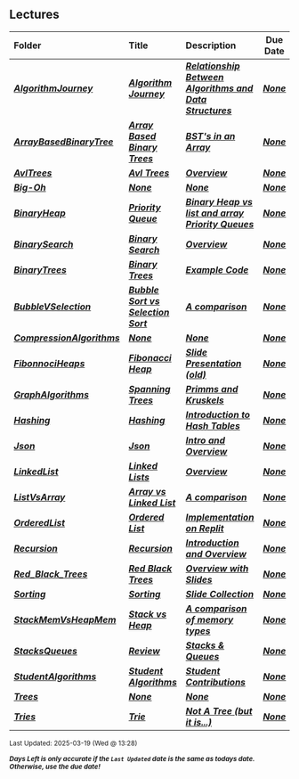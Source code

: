 ## Lectures

| Folder | Title | Description | Due Date | Due |  |
|:------|:------|:------|:-----:|:-----:|-----|
| ***<a href="https://github.com/rugbyprof/3013-Algorithms/tree/master/Lectures/AlgorithmJourney">AlgorithmJourney</a>*** | ***<a href="https://github.com/rugbyprof/3013-Algorithms/tree/master/Lectures/AlgorithmJourney"> Algorithm Journey </a>*** | ***<a href="https://github.com/rugbyprof/3013-Algorithms/tree/master/Lectures/AlgorithmJourney"> Relationship Between Algorithms and Data Structures</a>*** | ***<a href="https://github.com/rugbyprof/3013-Algorithms/tree/master/Lectures/AlgorithmJourney">None</a>*** | ***<a href="https://github.com/rugbyprof/3013-Algorithms/tree/master/Lectures/AlgorithmJourney"> N/A</a>*** |  |
| ***<a href="https://github.com/rugbyprof/3013-Algorithms/tree/master/Lectures/ArrayBasedBinaryTree">ArrayBasedBinaryTree</a>*** | ***<a href="https://github.com/rugbyprof/3013-Algorithms/tree/master/Lectures/ArrayBasedBinaryTree"> Array Based Binary Trees </a>*** | ***<a href="https://github.com/rugbyprof/3013-Algorithms/tree/master/Lectures/ArrayBasedBinaryTree"> BST's in an Array</a>*** | ***<a href="https://github.com/rugbyprof/3013-Algorithms/tree/master/Lectures/ArrayBasedBinaryTree">None</a>*** | ***<a href="https://github.com/rugbyprof/3013-Algorithms/tree/master/Lectures/ArrayBasedBinaryTree"> N/A</a>*** |  |
| ***<a href="https://github.com/rugbyprof/3013-Algorithms/tree/master/Lectures/AvlTrees">AvlTrees</a>*** | ***<a href="https://github.com/rugbyprof/3013-Algorithms/tree/master/Lectures/AvlTrees"> Avl Trees </a>*** | ***<a href="https://github.com/rugbyprof/3013-Algorithms/tree/master/Lectures/AvlTrees"> Overview</a>*** | ***<a href="https://github.com/rugbyprof/3013-Algorithms/tree/master/Lectures/AvlTrees">None</a>*** | ***<a href="https://github.com/rugbyprof/3013-Algorithms/tree/master/Lectures/AvlTrees"> N/A</a>*** |  |
| ***<a href="https://github.com/rugbyprof/3013-Algorithms/tree/master/Lectures/Big-Oh">Big-Oh</a>*** | ***<a href="https://github.com/rugbyprof/3013-Algorithms/tree/master/Lectures/Big-Oh">None</a>*** | ***<a href="https://github.com/rugbyprof/3013-Algorithms/tree/master/Lectures/Big-Oh">None</a>*** | ***<a href="https://github.com/rugbyprof/3013-Algorithms/tree/master/Lectures/Big-Oh">None</a>*** | ***<a href="https://github.com/rugbyprof/3013-Algorithms/tree/master/Lectures/Big-Oh"> N/A</a>*** |  |
| ***<a href="https://github.com/rugbyprof/3013-Algorithms/tree/master/Lectures/BinaryHeap">BinaryHeap</a>*** | ***<a href="https://github.com/rugbyprof/3013-Algorithms/tree/master/Lectures/BinaryHeap"> Priority Queue </a>*** | ***<a href="https://github.com/rugbyprof/3013-Algorithms/tree/master/Lectures/BinaryHeap"> Binary Heap vs list and array Priority Queues</a>*** | ***<a href="https://github.com/rugbyprof/3013-Algorithms/tree/master/Lectures/BinaryHeap">None</a>*** | ***<a href="https://github.com/rugbyprof/3013-Algorithms/tree/master/Lectures/BinaryHeap"> N/A</a>*** |  |
| ***<a href="https://github.com/rugbyprof/3013-Algorithms/tree/master/Lectures/BinarySearch">BinarySearch</a>*** | ***<a href="https://github.com/rugbyprof/3013-Algorithms/tree/master/Lectures/BinarySearch"> Binary Search </a>*** | ***<a href="https://github.com/rugbyprof/3013-Algorithms/tree/master/Lectures/BinarySearch"> Overview</a>*** | ***<a href="https://github.com/rugbyprof/3013-Algorithms/tree/master/Lectures/BinarySearch">None</a>*** | ***<a href="https://github.com/rugbyprof/3013-Algorithms/tree/master/Lectures/BinarySearch"> N/A</a>*** |  |
| ***<a href="https://github.com/rugbyprof/3013-Algorithms/tree/master/Lectures/BinaryTrees">BinaryTrees</a>*** | ***<a href="https://github.com/rugbyprof/3013-Algorithms/tree/master/Lectures/BinaryTrees"> Binary Trees </a>*** | ***<a href="https://github.com/rugbyprof/3013-Algorithms/tree/master/Lectures/BinaryTrees"> Example Code</a>*** | ***<a href="https://github.com/rugbyprof/3013-Algorithms/tree/master/Lectures/BinaryTrees">None</a>*** | ***<a href="https://github.com/rugbyprof/3013-Algorithms/tree/master/Lectures/BinaryTrees"> N/A</a>*** |  |
| ***<a href="https://github.com/rugbyprof/3013-Algorithms/tree/master/Lectures/BubbleVSelection">BubbleVSelection</a>*** | ***<a href="https://github.com/rugbyprof/3013-Algorithms/tree/master/Lectures/BubbleVSelection"> Bubble Sort vs Selection Sort </a>*** | ***<a href="https://github.com/rugbyprof/3013-Algorithms/tree/master/Lectures/BubbleVSelection"> A comparison</a>*** | ***<a href="https://github.com/rugbyprof/3013-Algorithms/tree/master/Lectures/BubbleVSelection">None</a>*** | ***<a href="https://github.com/rugbyprof/3013-Algorithms/tree/master/Lectures/BubbleVSelection"> N/A</a>*** |  |
| ***<a href="https://github.com/rugbyprof/3013-Algorithms/tree/master/Lectures/CompressionAlgorithms">CompressionAlgorithms</a>*** | ***<a href="https://github.com/rugbyprof/3013-Algorithms/tree/master/Lectures/CompressionAlgorithms">None</a>*** | ***<a href="https://github.com/rugbyprof/3013-Algorithms/tree/master/Lectures/CompressionAlgorithms">None</a>*** | ***<a href="https://github.com/rugbyprof/3013-Algorithms/tree/master/Lectures/CompressionAlgorithms">None</a>*** | ***<a href="https://github.com/rugbyprof/3013-Algorithms/tree/master/Lectures/CompressionAlgorithms">N/A</a>*** |  |
| ***<a href="https://github.com/rugbyprof/3013-Algorithms/tree/master/Lectures/FibonnociHeaps">FibonnociHeaps</a>*** | ***<a href="https://github.com/rugbyprof/3013-Algorithms/tree/master/Lectures/FibonnociHeaps"> Fibonacci Heap </a>*** | ***<a href="https://github.com/rugbyprof/3013-Algorithms/tree/master/Lectures/FibonnociHeaps"> Slide Presentation (old)</a>*** | ***<a href="https://github.com/rugbyprof/3013-Algorithms/tree/master/Lectures/FibonnociHeaps">None</a>*** | ***<a href="https://github.com/rugbyprof/3013-Algorithms/tree/master/Lectures/FibonnociHeaps"> N/A</a>*** |  |
| ***<a href="https://github.com/rugbyprof/3013-Algorithms/tree/master/Lectures/GraphAlgorithms">GraphAlgorithms</a>*** | ***<a href="https://github.com/rugbyprof/3013-Algorithms/tree/master/Lectures/GraphAlgorithms"> Spanning Trees </a>*** | ***<a href="https://github.com/rugbyprof/3013-Algorithms/tree/master/Lectures/GraphAlgorithms"> Primms and Kruskels</a>*** | ***<a href="https://github.com/rugbyprof/3013-Algorithms/tree/master/Lectures/GraphAlgorithms">None</a>*** | ***<a href="https://github.com/rugbyprof/3013-Algorithms/tree/master/Lectures/GraphAlgorithms"> N/A</a>*** |  |
| ***<a href="https://github.com/rugbyprof/3013-Algorithms/tree/master/Lectures/Hashing">Hashing</a>*** | ***<a href="https://github.com/rugbyprof/3013-Algorithms/tree/master/Lectures/Hashing"> Hashing </a>*** | ***<a href="https://github.com/rugbyprof/3013-Algorithms/tree/master/Lectures/Hashing"> Introduction to Hash Tables</a>*** | ***<a href="https://github.com/rugbyprof/3013-Algorithms/tree/master/Lectures/Hashing">None</a>*** | ***<a href="https://github.com/rugbyprof/3013-Algorithms/tree/master/Lectures/Hashing"> N/A</a>*** |  |
| ***<a href="https://github.com/rugbyprof/3013-Algorithms/tree/master/Lectures/Json">Json</a>*** | ***<a href="https://github.com/rugbyprof/3013-Algorithms/tree/master/Lectures/Json"> Json </a>*** | ***<a href="https://github.com/rugbyprof/3013-Algorithms/tree/master/Lectures/Json"> Intro and Overview</a>*** | ***<a href="https://github.com/rugbyprof/3013-Algorithms/tree/master/Lectures/Json">None</a>*** | ***<a href="https://github.com/rugbyprof/3013-Algorithms/tree/master/Lectures/Json"> N/A</a>*** |  |
| ***<a href="https://github.com/rugbyprof/3013-Algorithms/tree/master/Lectures/LinkedList">LinkedList</a>*** | ***<a href="https://github.com/rugbyprof/3013-Algorithms/tree/master/Lectures/LinkedList"> Linked Lists </a>*** | ***<a href="https://github.com/rugbyprof/3013-Algorithms/tree/master/Lectures/LinkedList"> Overview</a>*** | ***<a href="https://github.com/rugbyprof/3013-Algorithms/tree/master/Lectures/LinkedList">None</a>*** | ***<a href="https://github.com/rugbyprof/3013-Algorithms/tree/master/Lectures/LinkedList"> N/A</a>*** |  |
| ***<a href="https://github.com/rugbyprof/3013-Algorithms/tree/master/Lectures/ListVsArray">ListVsArray</a>*** | ***<a href="https://github.com/rugbyprof/3013-Algorithms/tree/master/Lectures/ListVsArray"> Array vs Linked List </a>*** | ***<a href="https://github.com/rugbyprof/3013-Algorithms/tree/master/Lectures/ListVsArray"> A comparison</a>*** | ***<a href="https://github.com/rugbyprof/3013-Algorithms/tree/master/Lectures/ListVsArray">None</a>*** | ***<a href="https://github.com/rugbyprof/3013-Algorithms/tree/master/Lectures/ListVsArray"> N/A</a>*** |  |
| ***<a href="https://github.com/rugbyprof/3013-Algorithms/tree/master/Lectures/OrderedList">OrderedList</a>*** | ***<a href="https://github.com/rugbyprof/3013-Algorithms/tree/master/Lectures/OrderedList"> Ordered List </a>*** | ***<a href="https://github.com/rugbyprof/3013-Algorithms/tree/master/Lectures/OrderedList"> Implementation on Replit</a>*** | ***<a href="https://github.com/rugbyprof/3013-Algorithms/tree/master/Lectures/OrderedList">None</a>*** | ***<a href="https://github.com/rugbyprof/3013-Algorithms/tree/master/Lectures/OrderedList"> N/a</a>*** |  |
| ***<a href="https://github.com/rugbyprof/3013-Algorithms/tree/master/Lectures/Recursion">Recursion</a>*** | ***<a href="https://github.com/rugbyprof/3013-Algorithms/tree/master/Lectures/Recursion"> Recursion </a>*** | ***<a href="https://github.com/rugbyprof/3013-Algorithms/tree/master/Lectures/Recursion"> Introduction and Overview</a>*** | ***<a href="https://github.com/rugbyprof/3013-Algorithms/tree/master/Lectures/Recursion">None</a>*** | ***<a href="https://github.com/rugbyprof/3013-Algorithms/tree/master/Lectures/Recursion"> N/A</a>*** |  |
| ***<a href="https://github.com/rugbyprof/3013-Algorithms/tree/master/Lectures/Red_Black_Trees">Red_Black_Trees</a>*** | ***<a href="https://github.com/rugbyprof/3013-Algorithms/tree/master/Lectures/Red_Black_Trees"> Red Black Trees </a>*** | ***<a href="https://github.com/rugbyprof/3013-Algorithms/tree/master/Lectures/Red_Black_Trees"> Overview with Slides</a>*** | ***<a href="https://github.com/rugbyprof/3013-Algorithms/tree/master/Lectures/Red_Black_Trees">None</a>*** | ***<a href="https://github.com/rugbyprof/3013-Algorithms/tree/master/Lectures/Red_Black_Trees"> N/A</a>*** |  |
| ***<a href="https://github.com/rugbyprof/3013-Algorithms/tree/master/Lectures/Sorting">Sorting</a>*** | ***<a href="https://github.com/rugbyprof/3013-Algorithms/tree/master/Lectures/Sorting"> Sorting </a>*** | ***<a href="https://github.com/rugbyprof/3013-Algorithms/tree/master/Lectures/Sorting"> Slide Collection</a>*** | ***<a href="https://github.com/rugbyprof/3013-Algorithms/tree/master/Lectures/Sorting">None</a>*** | ***<a href="https://github.com/rugbyprof/3013-Algorithms/tree/master/Lectures/Sorting"> N/A</a>*** |  |
| ***<a href="https://github.com/rugbyprof/3013-Algorithms/tree/master/Lectures/StackMemVsHeapMem">StackMemVsHeapMem</a>*** | ***<a href="https://github.com/rugbyprof/3013-Algorithms/tree/master/Lectures/StackMemVsHeapMem"> Stack vs Heap </a>*** | ***<a href="https://github.com/rugbyprof/3013-Algorithms/tree/master/Lectures/StackMemVsHeapMem"> A comparison of memory types</a>*** | ***<a href="https://github.com/rugbyprof/3013-Algorithms/tree/master/Lectures/StackMemVsHeapMem">None</a>*** | ***<a href="https://github.com/rugbyprof/3013-Algorithms/tree/master/Lectures/StackMemVsHeapMem"> N/A</a>*** |  |
| ***<a href="https://github.com/rugbyprof/3013-Algorithms/tree/master/Lectures/StacksQueues">StacksQueues</a>*** | ***<a href="https://github.com/rugbyprof/3013-Algorithms/tree/master/Lectures/StacksQueues"> Review </a>*** | ***<a href="https://github.com/rugbyprof/3013-Algorithms/tree/master/Lectures/StacksQueues"> Stacks & Queues</a>*** | ***<a href="https://github.com/rugbyprof/3013-Algorithms/tree/master/Lectures/StacksQueues">None</a>*** | ***<a href="https://github.com/rugbyprof/3013-Algorithms/tree/master/Lectures/StacksQueues"> N/A</a>*** |  |
| ***<a href="https://github.com/rugbyprof/3013-Algorithms/tree/master/Lectures/StudentAlgorithms">StudentAlgorithms</a>*** | ***<a href="https://github.com/rugbyprof/3013-Algorithms/tree/master/Lectures/StudentAlgorithms"> Student Algorithms </a>*** | ***<a href="https://github.com/rugbyprof/3013-Algorithms/tree/master/Lectures/StudentAlgorithms"> Student Contributions</a>*** | ***<a href="https://github.com/rugbyprof/3013-Algorithms/tree/master/Lectures/StudentAlgorithms">None</a>*** | ***<a href="https://github.com/rugbyprof/3013-Algorithms/tree/master/Lectures/StudentAlgorithms"> N/A</a>*** |  |
| ***<a href="https://github.com/rugbyprof/3013-Algorithms/tree/master/Lectures/Trees">Trees</a>*** | ***<a href="https://github.com/rugbyprof/3013-Algorithms/tree/master/Lectures/Trees">None</a>*** | ***<a href="https://github.com/rugbyprof/3013-Algorithms/tree/master/Lectures/Trees">None</a>*** | ***<a href="https://github.com/rugbyprof/3013-Algorithms/tree/master/Lectures/Trees">None</a>*** | ***<a href="https://github.com/rugbyprof/3013-Algorithms/tree/master/Lectures/Trees"> N/A</a>*** |  |
| ***<a href="https://github.com/rugbyprof/3013-Algorithms/tree/master/Lectures/Tries">Tries</a>*** | ***<a href="https://github.com/rugbyprof/3013-Algorithms/tree/master/Lectures/Tries"> Trie </a>*** | ***<a href="https://github.com/rugbyprof/3013-Algorithms/tree/master/Lectures/Tries"> Not A Tree (but it is...)</a>*** | ***<a href="https://github.com/rugbyprof/3013-Algorithms/tree/master/Lectures/Tries">None</a>*** | ***<a href="https://github.com/rugbyprof/3013-Algorithms/tree/master/Lectures/Tries"> N/A</a>*** |  |

<sup>Last Updated: 2025-03-19 (Wed @ 13:28)</sup> 

<sup>***Days Left is only accurate if the `Last Updated` date is the same as todays date. Otherwise, use the due date!***</sup> 